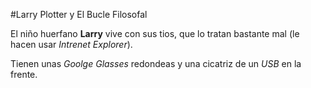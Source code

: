 #Larry Plotter y El Bucle Filosofal

El niño huerfano **Larry** vive con sus tios, que lo tratan bastante mal
(le hacen usar *Intrenet Explorer*).

Tienen unas *Goolge Glasses* redondeas y una cicatriz de un *USB* en la frente.
